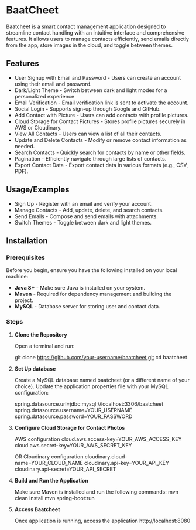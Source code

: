 
# BaatCheet

Baatcheet is a smart contact management application designed to streamline contact handling with an intuitive interface and comprehensive features. It allows users to manage contacts efficiently, send emails directly from the app, store images in the cloud, and toggle between themes.



## Features

- User Signup with Email and Password - Users can create an account using their email and password.
- Dark/Light Theme - Switch between dark and light modes for a personalized experience
- Email Verification - Email verification link is sent to activate the account.
- Social Login - Supports sign-up through Google and GitHub.
- Add Contact with Picture - Users can add contacts with profile pictures.
- Cloud Storage for Contact Pictures - Stores profile pictures securely in AWS or Cloudinary.
- View All Contacts - Users can view a list of all their contacts.
- Update and Delete Contacts - Modify or remove contact information as needed.
- Search Contacts - Quickly search for contacts by name or other fields.
- Pagination - Efficiently navigate through large lists of contacts.
- Export Contact Data - Export contact data in various formats (e.g., CSV, PDF).


## Usage/Examples

- Sign Up - Register with an email and verify your account.
- Manage Contacts - Add, update, delete, and search contacts.
- Send Emails - Compose and send emails with attachments.
- Switch Themes - Toggle between dark and light themes.


## Installation

### Prerequisites

Before you begin, ensure you have the following installed on your local machine:

- **Java 8+** - Make sure Java is installed on your system.
- **Maven** - Required for dependency management and building the project.
- **MySQL** - Database server for storing user and contact data.

### Steps

1. **Clone the Repository**

   Open a terminal and run:

   git clone https://github.com/your-username/baatcheet.git
   cd baatcheet
   
3. **Set Up database**

   
   Create a MySQL database named baatcheet (or a different name of your choice).
   Update the application.properties file with your MySQL configuration:

   spring.datasource.url=jdbc:mysql://localhost:3306/baatcheet
   spring.datasource.username=YOUR_USERNAME
   spring.datasource.password=YOUR_PASSWORD

3. **Configure Cloud Storage for Contact Photos**

   AWS configuration
   cloud.aws.access-key=YOUR_AWS_ACCESS_KEY
   cloud.aws.secret-key=YOUR_AWS_SECRET_KEY

   OR Cloudinary configuration
   cloudinary.cloud-name=YOUR_CLOUD_NAME
   cloudinary.api-key=YOUR_API_KEY
   cloudinary.api-secret=YOUR_API_SECRET

   
5. **Build and Run the Application**

   Make sure Maven is installed and run the following commands:
   mvn clean install
   mvn spring-boot:run
   
7. **Access Baatcheet**
   
   Once application is running, access the application
   http://localhost:8080



